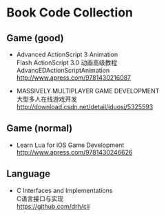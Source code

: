# Book Code Collection

## Game (good)    

* Advanced ActionScript 3 Animation  
Flash ActionScript 3.0 动画高级教程  
AdvancEDActionScriptAnimation  
http://www.apress.com/9781430216087  

* MASSIVELY MULTIPLAYER GAME DEVELOPMENT  
大型多人在线游戏开发  
http://download.csdn.net/detail/iduosi/5325593  


## Game (normal)  

* Learn Lua for iOS Game Development  
http://www.apress.com/9781430246626  

## Language 
* C Interfaces and Implementations  
C语言接口与实现  
https://github.com/drh/cii  
